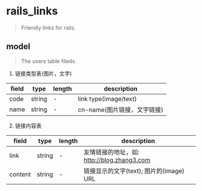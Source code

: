 # rails_links
> Friendly links for rails.

## model
> The users table fileds.

1. 链接类型表(图片，文字)

| field | type   | length | description                 |
| ----- | ------ | ------ | --------------------------- |
| code  | string | -      | link type(image/text)       |
| name  | string | -      | cn-name(图片链接，文字链接) |

2. 链接内容表

| field   | type   | length | description                                |
| ------- | ------ | ------ | ------------------------------------------ |
| link    | string | -      | 友情链接的地址，如: http://blog.zhang3.com |
| content | string | -      | 链接显示的文字(text); 图片的(image) URL    |

